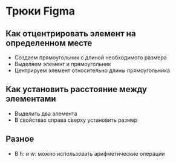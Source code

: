 # Трюки Figma

## Как отцентрировать элемент на определенном месте
* Создаем прямоугольник с длиной необходимого размера
* Выделяем элемент и прямоугольник
* Центрируем элемент относительно длины прямоугольника

## Как установить расстояние между элементами
* Выделить два элемента
* В свойствах справа сверху установить размер

## Разное
* В h: и w: можно использовать арифметические операции
